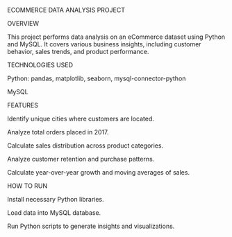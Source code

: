 ECOMMERCE DATA ANALYSIS PROJECT


OVERVIEW

This project performs data analysis on an eCommerce dataset using Python and MySQL. It covers various business insights, including customer behavior, sales trends, and product performance.


TECHNOLOGIES USED

Python: pandas, matplotlib, seaborn, mysql-connector-python

MySQL

FEATURES

Identify unique cities where customers are located.

Analyze total orders placed in 2017.

Calculate sales distribution across product categories.

Analyze customer retention and purchase patterns.

Calculate year-over-year growth and moving averages of sales.

HOW TO RUN

Install necessary Python libraries.

Load data into MySQL database.

Run Python scripts to generate insights and visualizations.
